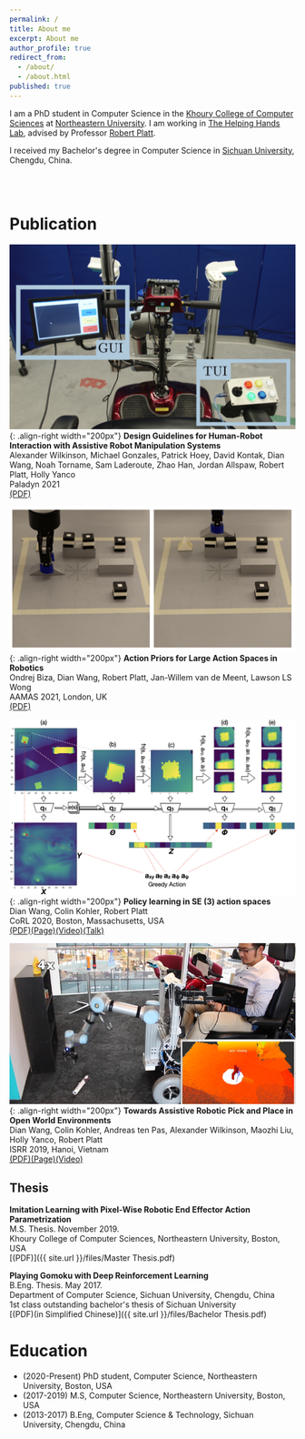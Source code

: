 ```yaml
---
permalink: /
title: About me
excerpt: About me
author_profile: true
redirect_from:
  - /about/
  - /about.html
published: true
---
```


I am a PhD student in Computer Science in the [Khoury College of Computer Sciences](https://www.khoury.northeastern.edu) at [Northeastern University](https://www.northeastern.edu). I am working in [The Helping Hands Lab](https://www2.ccs.neu.edu/research/helpinghands/), advised by Professor [Robert Platt](http://www.ccs.neu.edu/home/rplatt/).

I received my Bachelor's degree in Computer Science in [Sichuan University](http://www.scu.edu.cn), Chengdu, China.

<br><br>

# Publication

![](images/Paladyn21.png){: .align-right width="200px"}
**Design Guidelines for Human-Robot Interaction with Assistive Robot Manipulation Systems**  
Alexander Wilkinson, Michael Gonzales, Patrick Hoey, David Kontak, Dian Wang, Noah Torname, Sam Laderoute, Zhao Han, Jordan Allspaw, Robert Platt, Holly Yanco  
Paladyn 2021  
[(PDF)](https://drive.google.com/file/d/1VKOr6LbtzCWvBEv7WtlwlvaMaNplIS2E/view)

![](images/aamas21.png){: .align-right width="200px"}
**Action Priors for Large Action Spaces in Robotics**  
Ondrej Biza, Dian Wang, Robert Platt, Jan-Willem van de Meent, Lawson LS Wong  
AAMAS 2021, London, UK  
[(PDF)](https://arxiv.org/pdf/2010.02798.pdf)

![](images/asrse3.png){: .align-right width="200px"}
**Policy learning in SE (3) action spaces**  
Dian Wang, Colin Kohler, Robert Platt  
CoRL 2020, Boston, Massachusetts, USA  
[(PDF)](https://arxiv.org/pdf/2010.02798.pdf)[(Page)](https://pointw.github.io/asrse3-page/)[(Video)](https://youtu.be/FiHoIF1oLZs)[(Talk)](https://youtu.be/W0UQMntqaog)

![](images/scooter.png){: .align-right width="200px"}
**Towards Assistive Robotic Pick and Place in Open World Environments**  
Dian Wang, Colin Kohler, Andreas ten Pas, Alexander Wilkinson, Maozhi Liu, Holly Yanco, Robert Platt  
ISRR 2019, Hanoi, Vietnam  
[(PDF)](https://arxiv.org/pdf/1809.09541.pdf)[(Page)](https://pointw.github.io/scooter-page/)[(Video)](https://www.youtube.com/watch?v=ZimZlsJTaTU)

## Thesis
**Imitation Learning with Pixel-Wise Robotic End Effector Action Parametrization**  
M.S. Thesis. November 2019.  
Khoury College of Computer Sciences, Northeastern University, Boston, USA  
[(PDF)]({{ site.url }}/files/Master Thesis.pdf)

**Playing Gomoku with Deep Reinforcement Learning**  
B.Eng. Thesis. May 2017.  
Department of Computer Science, Sichuan University, Chengdu, China  
1st class outstanding bachelor's thesis of Sichuan University  
[(PDF)(in Simplified Chinese)]({{ site.url }}/files/Bachelor Thesis.pdf)

# Education
+ (2020-Present) PhD student, Computer Science, Northeastern University, Boston, USA
+ (2017-2019) M.S, Computer Science, Northeastern University, Boston, USA
+ (2013-2017) B.Eng, Computer Science & Technology, Sichuan University, Chengdu, China
